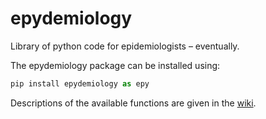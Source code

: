 # epydemiology
Library of python code for epidemiologists – eventually.

The epydemiology package can be installed using:
```python
pip install epydemiology as epy
```

Descriptions of the available functions are given in the [wiki](https://github.com/lvphj/epydemiology/wiki).
